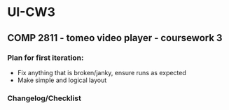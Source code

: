 # UI-CW3

## COMP 2811 - tomeo video player - coursework 3

### Plan for first iteration:
- Fix anything that is broken/janky, ensure runs as expected
- Make simple and logical layout



### Changelog/Checklist
